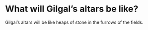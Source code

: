 # What will Gilgal’s altars be like?

Gilgal’s altars will be like heaps of stone in the furrows of the fields.
